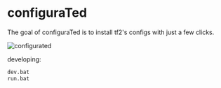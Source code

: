 # configuraTed

The goal of configuraTed is to install tf2's configs with just a few clicks.

![configurated](https://user-images.githubusercontent.com/9157736/148867766-7a1c675f-8d91-469e-8e99-f1916e56d475.png)


developing:
```sh
dev.bat
run.bat
```
